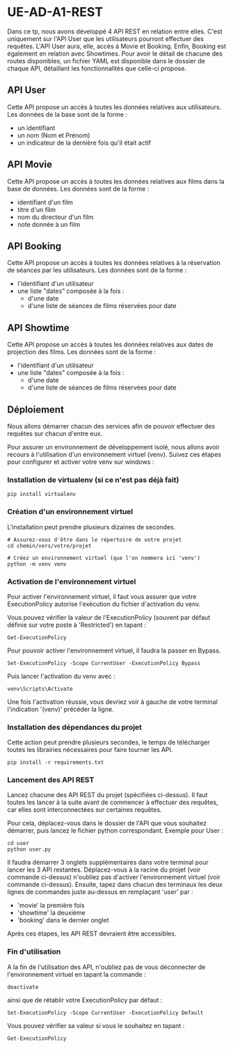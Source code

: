 # UE-AD-A1-REST

Dans ce tp, nous avons développé 4 API REST en relation entre elles.
C'est uniquement sur l'API User que les utilisateurs pourront effectuer des requêtes.
L'API User aura, elle, accès à Movie et Booking. Enfin, Booking est également en relation avec Showtimes.
Pour avoir le détail de chacune des routes disponibles, un fichier YAML est disponible dans le dossier de chaque API, détaillant les fonctionnalités que celle-ci propose.

## API User

Cette API propose un accès à toutes les données relatives aux utilisateurs. Les données de la base sont de la forme :
- un identifiant
- un nom (Nom et Prénom)
- un indicateur de la dernière fois qu'il était actif

## API Movie

Cette API propose un accès à toutes les données relatives aux films dans la base de données. Les données sont de la forme :
 - identifiant d'un film
 - titre d'un film
 - nom du directeur d'un film
 - note donnée à un film

## API Booking

Cette API propose un accès à toutes les données relatives à la réservation de séances par les utilisateurs. Les données sont de la forme :
- l'identifiant d'un utilisateur
- une liste "dates" composée à la fois :
    - d'une date 
    - d'une liste de séances de films réservées pour date

## API Showtime

Cette API propose un accès à toutes les données relatives aux dates de projection des films. Les données sont de la forme :
- l'identifiant d'un utilisateur
- une liste "dates" composée à la fois :
    - d'une date 
    - d'une liste de séances de films réservées pour date

## Déploiement 

Nous allons démarrer chacun des services afin de pouvoir effectuer des requêtes sur chacun d'entre eux.

Pour assurer un environnement de développement isolé, nous allons avoir recours à l'utilisation d'un environnement virtuel (venv). Suivez ces étapes pour configurer et activer votre venv sur windows :

### Installation de virtualenv (si ce n'est pas déjà fait)

```
pip install virtualenv
```

### Création d'un environnement virtuel

L'installation peut prendre plusieurs dizaines de secondes.

```
# Assurez-vous d'être dans le répertoire de votre projet
cd chemin/vers/votre/projet

# Créez un environnement virtuel (que l'on nommera ici 'venv')
python -m venv venv
```

### Activation de l'environnement virtuel

Pour activer l'environnement virtuel, il faut vous assurer que votre ExecutionPolicy autorise l'exécution du fichier d'activation du venv.

Vous pouvez vérifier la valeur de l'ExecutionPolicy (souvent par défaut définie sur votre poste à 'Restricted') en tapant :
```
Get-ExecutionPolicy
```

Pour pouvoir activer l'environnement virtuel, il faudra la passer en Bypass.

```
Set-ExecutionPolicy -Scope CurrentUser -ExecutionPolicy Bypass
```

Puis lancer l'activation du venv avec :
```
venv\Scripts\Activate
```

Une fois l'activation réussie, vous devriez voir à gauche de votre terminal l'indication '(venv)' précéder la ligne.

### Installation des dépendances du projet

Cette action peut prendre plusieurs secondes, le temps de télécharger toutes les librairies nécessaires pour faire tourner les API.

```# Installez les dépendances à partir du fichier requirements.txt
pip install -r requirements.txt
```

### Lancement des API REST

Lancez chacune des API REST du projet (spécifiées ci-dessus). Il faut toutes les lancer à la suite avant de commencer à effectuer des requêtes, car elles sont interconnectées sur certaines requêtes.

Pour cela, déplacez-vous dans le dossier de l'API que vous souhaitez démarrer, puis lancez le fichier python correspondant. Exemple pour User :

```
cd user
python user.py
```

Il faudra démarrer 3 onglets supplémentaires dans votre terminal pour lancer les 3 API restantes. Déplacez-vous à la racine du projet (voir commande ci-dessus) n'oubliez pas d'activer l'environnement virtuel (voir commande ci-dessus).
Ensuite, tapez dans chacun des terminaux les deux lignes de commandes juste au-dessus en remplaçant 'user' par :
- 'movie' la première fois
- 'showtime' la deuxième
- 'booking' dans le dernier onglet

Après ces étapes, les API REST devraient être accessibles.

### Fin d'utilisation
A la fin de l'utilisation des API, n'oubliez pas de vous déconnecter de l'environnement virtuel en tapant la commande :
```
deactivate
```

ainsi que de rétablir votre ExecutionPolicy par défaut : 

```
Set-ExecutionPolicy -Scope CurrentUser -ExecutionPolicy Default
```

Vous pouvez vérifier sa valeur si vous le souhaitez en tapant :
```
Get-ExecutionPolicy
```
